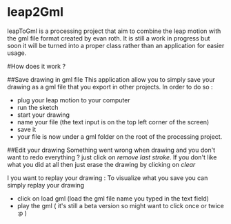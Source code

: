 leap2Gml
========

leapToGml is a processing project that aim to combine the leap motion with the gml file format created by evan roth. It is still a work in progress but soon it will be turned into a proper class rather than an application for easier usage.

#How does it work ? 

##Save drawing in gml file
This application allow you to simply save your drawing as a gml file that you export in other projects. In order to do so : 

- plug your leap motion to your computer 
- run the sketch
- start your drawing 
- name your file (the text input is on the top left corner of the screen)
- save it 
- your file is now under a gml folder on the root of the processing project.

##Edit your drawing 
Something went wrong when drawing and you don't want to redo everything ? just click on _remove last stroke_.
If you don't like what you did at all then just erase the drawing by clicking on _clear_

I you want to replay your drawing : 
To visualize what you save you can simply replay your drawing

- click on load gml (load the gml file name you typed in the text field)
- play the gml ( it's still a beta version so might want to click once or twice :p )
